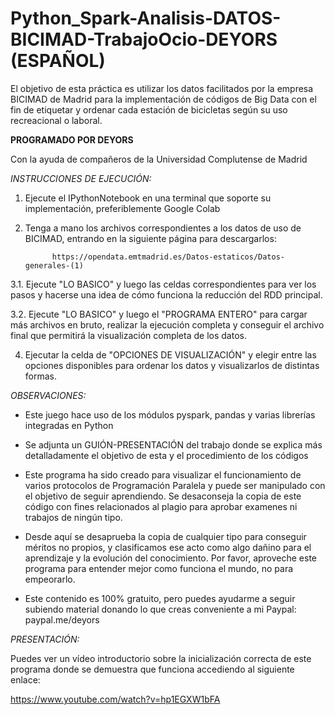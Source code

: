 # Python_Spark-Analisis-DATOS-BICIMAD-TrabajoOcio-DEYORS (ESPAÑOL)
El objetivo de esta práctica es utilizar los datos facilitados por la empresa BICIMAD de Madrid para la implementación de códigos de Big Data con el fin de etiquetar y ordenar cada estación de bicicletas según su uso recreacional o laboral. 

**PROGRAMADO POR DEYORS**

Con la ayuda de compañeros de la Universidad Complutense de Madrid

*INSTRUCCIONES DE EJECUCIÓN:*

1. Ejecute el IPythonNotebook en una terminal que soporte su implementación, preferiblemente Google Colab

2. Tenga a mano los archivos correspondientes a los datos de uso de BICIMAD, entrando en la siguiente página para descargarlos:

             https://opendata.emtmadrid.es/Datos-estaticos/Datos-generales-(1)
             
3.1. Ejecute "LO BASICO" y luego las celdas correspondientes para ver los pasos y hacerse una idea de cómo funciona la reducción del RDD principal.

3.2. Ejecute "LO BASICO" y luego el "PROGRAMA ENTERO" para cargar más archivos en bruto, realizar la ejecución completa y conseguir el archivo final que permitirá la visualización completa de los datos. 

4. Ejecutar la celda de "OPCIONES DE VISUALIZACIÓN" y elegir entre las opciones disponibles para ordenar los datos y visualizarlos de distintas formas. 

*OBSERVACIONES:*


- Este juego hace uso de los módulos pyspark, pandas y varias librerías integradas
 en Python

- Se adjunta un GUIÓN-PRESENTACIÓN del trabajo donde se explica más 
detalladamente el objetivo de esta y el procedimiento de los códigos

- Este programa ha sido creado para visualizar el funcionamiento de varios protocolos de Programación Paralela y puede ser manipulado con el objetivo de seguir aprendiendo. Se desaconseja la copia de este código con fines relacionados al plagio para aprobar examenes ni trabajos de ningún tipo.

- Desde aquí se desaprueba la copia de cualquier tipo para conseguir méritos no propios, y clasificamos ese acto como algo dañino para el aprendizaje y la evolución del conocimiento. Por favor, aproveche este programa para entender mejor como funciona el mundo, no para empeorarlo.

- Este contenido es 100% gratuito, pero puedes ayudarme a seguir subiendo material donando lo que creas conveniente a mi Paypal: paypal.me/deyors

*PRESENTACIÓN:*

Puedes ver un vídeo introductorio sobre la inicialización correcta de este programa donde se demuestra que funciona accediendo al siguiente enlace:

https://www.youtube.com/watch?v=hp1EGXW1bFA
